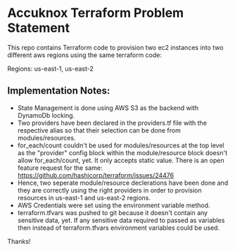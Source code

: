 # Accuknox Terraform Problem Statement

This repo contains Terraform code to provision two ec2 instances into two different aws regions using the same terraform code:

Regions: us-east-1, us-east-2
## Implementation Notes:

- State Management is done using AWS S3 as the backend with DynamoDb locking.
- Two providers have been declared in the providers.tf file with the respective alias so that their selection can be done from modules/resources.  
- for_each/count couldn't be used for modules/resources at the top level as the "provider" config block within the module/resource block doesn't allow for_each/count, yet. It only accepts static value. There is an open feature request for the same: https://github.com/hashicorp/terraform/issues/24476
- Hence, two seperate module/resource declerations have been done and they are correctly using the right providers in order to provision resources in us-east-1 and us-east-2 regions.
- AWS Credentials were set using the environment variable method.
- terraform.tfvars was pushed to git because it doesn't contain any sensitive data, yet. If any sensitive data required to passed as variables then instead of terraform.tfvars environment variables could be used.

Thanks!
